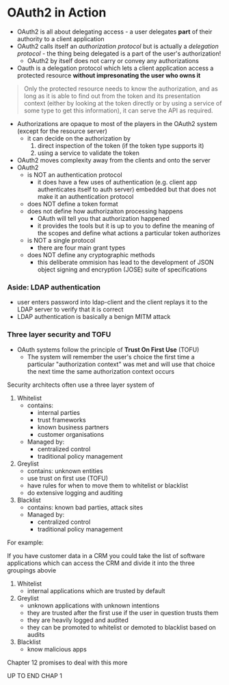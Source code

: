 # OAuth2 in Action

- OAuth2 is all about delegating access - a user delegates **part** of their
  authority to a client application
- OAuth2 calls itself an _authorization protocol_ but is actually a _delegation
  protocol_ - the thing being delegated is a part of the user's authorization!
    - OAuth2 by itself does not carry or convey any authorizations
- Oauth is a delegation protocol which lets a client application access a
  protected resource **without impresonating the user who owns it**

> Only the protected resource needs to know the authorization, and as long as it
> is able to find out from the token and its presentation context (either by
> looking at the token directly or by using a service of some type to get this
> information), it can serve the API as required.

- Authorizations are opaque to most of the players in the OAuth2 system (except
  for the resource server)
    - it can decide on the authorization by
        1. direct inspection of the token (if the token type supports it)
        2. using a service to validate the token
- OAuth2 moves complexity away from the clients and onto the server
- OAuth2
    - is NOT an authentication protocol
        - it does have a few uses of authentication (e.g. client app
          authenticates itself to auth server) embedded but that does not make
          it an authentication protocol
    - does NOT define a token format
    - does not define how authorizaiton processing happens
        - OAuth will tell you that authorization happened
        - it provides the tools but it is up to you to define the meaning of the
          scopes and define what actions a particular token authorizes
    - is NOT a single protocol
        - there are four main grant types
    - does NOT define any cryptographic methods
        - this deliberate ommision has lead to the development of JSON object
          signing and encryption (JOSE) suite of specifications

### Aside: LDAP authentication

- user enters password into ldap-client and the client replays it to the LDAP
  server to verify that it is correct
- LDAP authentication is basically a benign MITM attack

### Three layer security and TOFU

- OAuth systems follow the principle of **Trust On First Use** (TOFU)
    - The system will remember the user's choice the first time a particular
      "authorization context" was met and will use that choice the next time the
      same authorization context occurs

Security architects often use a three layer system of

1. Whitelist
    - contains:
        - internal parties
        - trust frameworks
        - known business partners
        - customer organisations
    - Managed by:
        - centralized control
        - traditional policy management
2. Greylist
    - contains: unknown entities
    - use trust on first use (TOFU)
    - have rules for when to move them to whitelist or blacklist
    - do extensive logging and auditing
3. Blacklist
    - contains: known bad parties, attack sites
    - Managed by:
        - centralized control
        - traditional policy management

For example:

If you have customer data in a CRM you could take the list of software
applications which can access the CRM and divide it into the three groupings
abovie

1. Whitelist
    - internal applications which are trusted by default
2. Greylist
    - unknown applications with unknown intentions
    - they are trusted after the first use if the user in question trusts them
    - they are heavily logged and audited
    - they can be promoted to whitelist or demoted to blacklist based on audits
3. Blacklist
    - know malicious apps

Chapter 12 promises to deal with this more

UP TO END CHAP 1
